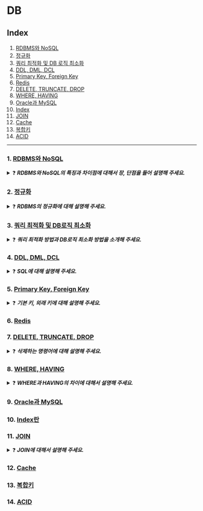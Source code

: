 # DB
## Index
1. [RDBMS와 NoSQL](#1-rdbms와-nosql)
2. [정규화](#2-정규화)
3. [쿼리 최적화 및 DB 로직 최소화](#3-쿼리-최적화-및-db로직-최소화)
4. [DDL, DML, DCL](#4-ddl-dml-dcl)
5. [Primary Key, Foreign Key](#5-primary-key-foreign-key)
6. [Redis](#6-redis)
7. [DELETE, TRUNCATE, DROP](#7-delete-truncate-drop)
8. [WHERE, HAVING](#8-where-having)
9. [Oracle과 MySQL](#9-oracle과-mysql)
10. [Index](#10-index란)
11. [JOIN](#11-join)
12. [Cache](#12-cache)
13. [복합키](#13-복합키)
14. [ACID](#14-acid)

-- -- --

### 1. [RDBMS와 NoSQL](https://skroy0513.tistory.com/37)
<details>
  <summary>❓ <b><i>RDBMS와 NoSQL의 특징과 차이점에 대해서 장, 단점을 들어 설명해 주세요.</i></b></summary>
  <div markdown="1">
    &nbsp;&nbsp;RDBMS는 관계형 데이터 모델을 기초로 두고 모든 데이터를 2차원 테이블 형태로 표현하는 데이터베이스입니다. 데이터들이 Column과 Row 형태로 저장되어 있고, SQL이라는 정교한 검색 query를 통해 데이터를 다룹니다. 테이블이 외래 키를 통해 서로 관계를 맺을 수 있으며, 관계를 맺고 있는 테이블 간 JOIN이 사용 가능합니다. RDBMS의 장점은 정해진 스키마에 따라 데이터를 저장해야 하기 때문에 명확한 데이터 구조를 보장하고 있으며, 각 데이터를 중복 없이 한 번만 저장할 수 있습니다. 하지만 단점으로는 시스템이 커져 복잡한 관계를 맺게 되면 JOIN문이 많은 복잡한 쿼리가 만들어질 수 있습니다. 또한 스키마로 인해 데이터가 유연하지 못해서 나중에 스키마가 변경될 경우 번거롭고 어렵습니다. 그리고 성능향상을 위해서는 Scale-up만을 지원하는데 이로 인해 비용이 기하급수적으로 늘어날 수 있는 단점들을 가지고 있습니다.<br>
    &nbsp;&nbsp;NoSQL은 RDBMS와 달리 테이블 간 관계를 정의하지 않습니다. 빅데이터의 등장으로 데이터와 트래픽이 기하급수적으로 증가함에 따라 데이터의 일관성을 포기하되 여러 대의 데이터에 분산하여 저장하는 Scale-out을 목표로 등장하였습니다. 스키마 선언 없이 필드의 추가 및 삭제가 자유로운 Schema-less구조로 유연성이 좋으며, 서버 확장이 용이하고, 대용량 데이터를 처리하는 성능이 뛰어납니다. NoSQL의 장점으로는 스키마가 없기 때문에 유연하며 자유로운 데이터구조를 가질 수 있습니다. 언제든 저장된 데이터를 조정하고 새로운 필드를 추가할 수 있습니다. 또한 데이터 분산이 용이하며 성능 향상을 위한 Scale-up, Scale-out이 가능합니다. 단점으로는 데이터의 중복이 발생할 수 있으며 중복된 데이터가 변경될 경우 수정을 모든 컬렉션에서 수정해야 합니다. 스키마가 존재하지 않기 때문에 명확한 데이터 구조를 보장하지 않으며 데이터 구조 결정이 어려울 수 있으며, key값에 대한 입, 출력만 지원합니다.
  </div>
</details>

### 2. [정규화](https://skroy0513.tistory.com/38)
<details>
  <summary>❓ <b><i>RDBMS의 정규화에 대해 설명해 주세요.</i></b></summary>
  <div markdown="1">
    &nbsp;&nbsp;데이터베이스에서 튜플을 삭제, 삽입, 수정을 할 때에 이상현상이 발생하게 되는데 이상현상이 발생하는 릴레이션을 분해하여 이상현상을 없애는 과정을 정규화라고 합니다. 정규화의 목표는 테이블 간에 중복된 데이터를 허용하지 않는 것인데, 이걸 통해 무결성을 유지할 수 있고 DB의 저장 용량 역시 줄일 수 있습니다. 테이블을 분해하는 정규화 단계가 정의되어 있고 어떻게 분해되는지에 따라 정규화 단계가 달라지는데, 제1,2,3,4,5 정규화, BCNF정규화가 있습니다.<br>
    &nbsp;&nbsp;제1 정규화는 원자값을 가지고 있어야 하고, 제2 정규화는 부분 함수 종속 제거, 제3 정규화는 이행 함수 종속 제거, BCNF 정규화는 결정자가 후보키가 아닌 함수 종속을 제거, 제4 정규화는 다치 종속 제거, 제5 정규화는 조인 종속 제거를 만족해야 합니다.
  </div>
</details>

### 3. [쿼리 최적화 및 DB로직 최소화](https://skroy0513.tistory.com/46)
<details>
  <summary>❓ <b><i>쿼리 최적화 방법과 DB로직 최소화 방법을 소개해 주세요.</i></b><br></summary>
  <div markdown="1">
    &nbsp;&nbsp;먼저 쿼리를 최적화 하기 위한 방법으로는 SELECT시 필요한 컬럼만 불러오고, 조건 부여 시 별도의 연산은 걸지 않는 것이 좋습니다. LIKE사용시 와일드카드는 String 앞부분에 배치하지 않는것이 좋으며, DISTINCT와 같이 중복 값을 제거하는 연산은 사용하지 않는 것이 좋습니다.<br>
    &nbsp;&nbsp;DB로직을 최소화하는 방법에는 앞서 소개해 드린 방법으로 쿼리를 최적화하는 방법이 있고, 데이터를 일관되게 모델링 하는 방법이 있습니다. 또한 비즈니스 로직을 분리 시키고, 쿼리와 데이터를 캐싱하여 성능을 향상 시킬 수 있습니다.
  </div>  
</details>

### 4. [DDL, DML, DCL](https://skroy0513.tistory.com/47)
<details>
  <summary>❓ <b><i>SQL에 대해 설명해 주세요.</i></b></summary>
  <div markdown="1">
    &nbsp;&nbsp;SQL은 Structured Query Language로 구조적인 질의 언어라는 뜻입니다. 데이터베이스의 제어, 관리할 때 사용되며 역할에 따라 DDL, DML, DCL 3가지로 나눌 수  있습니다.<br>
    &nbsp;&nbsp;DDL은 정의 언어로서, CREATE로 데이터베이스 생성, ALTER로 수정, DROP으로 삭제를 할 수 있습니다.<br>
    &nbsp;&nbsp;DML은 조작 언어로서, INSERT로 데이터 추가, SELECT로 조회, UPDATE로 수정, DELETE로 삭제할 수 있습니다.<br>
    &nbsp;&nbsp;DCL은 제어 언어로 GRANT로 권한 부여, REVOKE로 권한 박탈, COMMIT으로 결과 반영, ROLLBACK으로 작업 취소 및 복구를 할 수 있습니다.<br>
  </div>
</details>

### 5. [Primary Key, Foreign Key](https://skroy0513.tistory.com/49)
<details>
  <summary>❓ <b><i>기본 키, 외래 키에 대해 설명해 주세요.</i></b></summary>
  <div markdown="1">
    &nbsp;&nbsp;기본키와 외래키는 관계형 데이터베이스에서 사용되는 중요한 개념으로, 데이터베이스 테이블 간의 관계를 설정하고 데이터 무결성을 유지하기 위해 사용됩니다.<br>
    &nbsp;&nbsp;기본 키는 Primary Key로 각 레코드를 고유하게 식별하는 역할로서 중복이 허용되지 않으며 NULL값을 가질 수 없습니다. 모든 레코드는 무조건 기본키를 가져야 하며, 대부분의 데이터베이스에서 자동으로 인덱싱이 되어 신속하게 검색하는 데 사용됩니다.<br>
    &nbsp;&nbsp;외래 키는 Foreign Key로 한 테이블에서 다른 테이블의 기본키를 참조하는 키입니다. 외래키를 통해 테이블 간의 관계를 형성할 수 있고, 두 개 이상의 테이블에서 데이터를 검색하고 JOIN 할 수 있습니다. 또한 외래키로 인해 데이터의 무결성이 유지되는 데에 중요한 역할을 하며, 일관성 또한 유지됩니다.<br>
  </div>
</details>

### 6. [Redis](https://skroy0513.tistory.com/58)

### 7. [DELETE, TRUNCATE, DROP](https://skroy0513.tistory.com/65)
<details>
  <summary>❓ <b><i>삭제하는 명령어에 대해 설명해 주세요.</i></b></summary>
  <div markdown="1">
    &nbsp;&nbsp;데이터베이스에서 삭제하는 쿼리를 작성할 때 DELETE, TRUNCATE, DROP의 명령어를 사용하여 삭제를 할 수 있습니다. 이 세 가지 명령어는 각자 삭제하는 범위와 특징이 다릅니다. <br>
    &nbsp;&nbsp;먼저 DELETE는 DML에 해당하는 명령어로서, WHERE절을 사용하여 테이블에 저장된 행 하나하나를 삭제하는 명령어 입니다. DELETE로 삭제를 하게 되면 자동으로 commit이 되지 않기 때문에 실수로 데이터를 삭제한 경우 rollback을 통해 되돌릴 수 있습니다. 이 방식으로 삭제하는 것은 데이터가 담겨있던 저장공간을 반납하지 않게 됩니다. <br>
    &nbsp;&nbsp;TRUNCATE는 DDL에 해당하는 명령어로서, DELETE와 상반된 방식으로 테이블의 전제 데이터를 삭제하는 명령어 입니다. 자동 commit이 되기 때문에 다시 되돌릴 수 없는 특징이 있습니다. 하지만 전체 데이터를 한번에 삭제하기 때문에 속도가 빠르고, 테이블이 초기 상태에 할당 되었던 저장공간만 남겨두고 모두 반납합니다. <br>
    &nbsp;&nbsp;마지막으로 DROP은 마찬가지로 DDL에 해당하는 명령어로, 테이블의 존재 자체를 삭제하고 해당 테이블에 생성되 있었던 인덱스도 사라지게 되는 명령어입니다. TRUNCATE와 동일하게 자동 commit이어서 되돌릴 수 없습니다. 테이블이 가지고 있던 모든 저장공간을 다시 반납하는 특징이 있습니다.
  </div>
</details>

### 8. [WHERE, HAVING](https://skroy0513.tistory.com/66)
<details>
  <summary>❓ <b><i>WHERE과 HAVING의 차이에 대해서 설명해 주세요.</i></b></summary>
  <div markdown="1">
    &nbsp;&nbsp;where과 having은 데이터를 select 할 때 조건을 걸어 필터링 하는 역할을 합니다. <br>
    &nbsp;&nbsp;먼저 where절은 from 절 바로 뒤에 오며 개별 행을 필터링합니다. 또한 기본적인 조건절로서 우선적으로 모든 필드에 조건을 둘 수 있습니다.<br>
    &nbsp;&nbsp;having절은 group by 로 같은 값을 가진 행을 그룹 짓고 난 뒤에 그 그룹을 필터링합니다. 그렇기 때문에 group by 없이는 단독으로 사용될 수 없습니다.
  </div>
</details>

### 9. [Oracle과 MySQL](https://skroy0513.tistory.com/67)

### 10. [Index란](https://skroy0513.tistory.com/68)

### 11. [JOIN](https://skroy0513.tistory.com/75)
<details>
  <summary>❓ <b><i>JOIN에 대해서 설명해 주세요.</i></b></summary>
  <div markdown="1">
    &nbsp;&nbsp;관계형 데이터베이스에서 JOIN은 여러 테이블에서 원하는 데이터를 가져오기 위해 사용하는 구문입니다. JOIN의 종류에는 INNER JOIN, OUTER JOIN, SELF JOIN 등이 있습니다.<br>
    &nbsp;&nbsp; INNER JOIN은 일반 JOIN구문을 사용할 때 적용되는 것이고, 두 테이블의 교집합 데이터만 불러옵니다. OUTER JOIN에는 LEFT, RIGHT, FULL이 있는데 LEFT는 선행 테이블의 모든 데이터와 후행테이블애서 알차허는 데이터 항목, RIGHT는 후행 테이블의 모든 데이터와 선행테이블에서 일치하는 데이터 항목, FULL은 선행, 후행 테이블에서 모든 데이터를 추출합니다. SELF JOIN은 자기 자신과 JOIN을 하는 문법입니다.
  </div>
</details>

### 12. [Cache](https://skroy0513.tistory.com/77)

### 13. [복합키](https://skroy0513.tistory.com/78)

### 14. [ACID](https://skroy0513.tistory.com/79)
